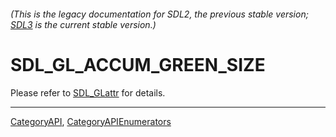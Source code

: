 ###### (This is the legacy documentation for SDL2, the previous stable version; [SDL3](https://wiki.libsdl.org/SDL3/) is the current stable version.)
# SDL_GL_ACCUM_GREEN_SIZE

Please refer to [SDL_GLattr](SDL_GLattr) for details.

----
[CategoryAPI](CategoryAPI), [CategoryAPIEnumerators](CategoryAPIEnumerators)

